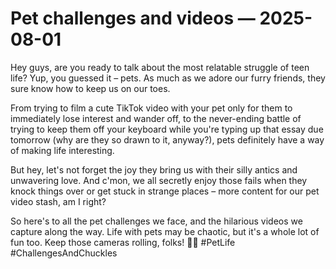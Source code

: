 # Pet challenges and videos — 2025-08-01

Hey guys, are you ready to talk about the most relatable struggle of teen life? Yup, you guessed it – pets. As much as we adore our furry friends, they sure know how to keep us on our toes.

From trying to film a cute TikTok video with your pet only for them to immediately lose interest and wander off, to the never-ending battle of trying to keep them off your keyboard while you're typing up that essay due tomorrow (why are they so drawn to it, anyway?), pets definitely have a way of making life interesting.

But hey, let's not forget the joy they bring us with their silly antics and unwavering love. And c'mon, we all secretly enjoy those fails when they knock things over or get stuck in strange places – more content for our pet video stash, am I right?

So here's to all the pet challenges we face, and the hilarious videos we capture along the way. Life with pets may be chaotic, but it's a whole lot of fun too. Keep those cameras rolling, folks! 🐾✨ #PetLife #ChallengesAndChuckles